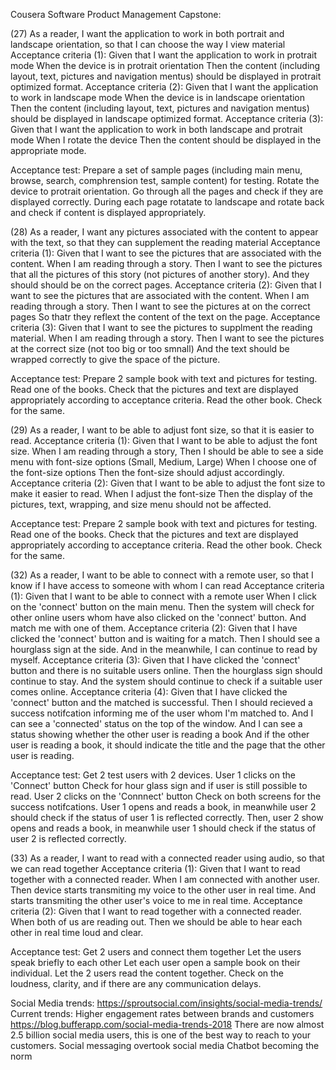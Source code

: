 Cousera Software Product Management Capstone:

(27) As a reader, I want the application to work in both portrait and landscape orientation, so that I can choose the way I view material
Acceptance criteria (1):
Given that I want the application to work in protrait mode
When the device is in protrait orientation
Then the content (including layout, text, pictures and navigation mentus) should be displayed in protrait optimized format.
Acceptance criteria (2):
Given that I want the application to work in landscape mode
When the device is in landscape orientation
Then the content (including layout, text, pictures and navigation mentus) should be displayed in landscape optimized format.
Acceptance criteria (3):
Given that I want the application to work in both landscape and protrait mode
When I rotate the device
Then the content should be displayed in the appropriate mode.

Acceptance test:
Prepare a set of sample pages (including main menu, browse, search, comphrension test, sample content) for testing.
Rotate the device to protrait orientation.
Go through all the pages and check if they are displayed correctly.
During each page rotatate to landscape and rotate back and check if content is displayed appropriately.


(28) As a reader, I want any pictures associated with the content to appear with the text, so that they can supplement the reading material
Acceptance criteria (1):
Given that I want to see the pictures that are associated with the content.
When I am reading through a story.
Then I want to see the pictures that all the pictures of this story (not pictures of another story).
And they should should be on the correct pages.
Acceptance criteria (2):
Given that I want to see the pictures that are associated with the content.
When I am reading through a story.
Then I want to see the pictures at on the correct pages
So thatr they reflext the content of the text on the page.
Acceptance criteria (3):
Given that I want to see the pictures to supplment the reading material.
When I am reading through a story.
Then I want to see the pictures at the correct size (not too big or too smnall)
And the text should be wrapped correctly to give the space of the picture.

Acceptance test:
Prepare 2 sample book with text and pictures for testing.
Read one of the books.
Check that the pictures and text are displayed appropriately according to acceptance criteria.
Read the other book.
Check for the same.


(29) As a reader, I want to be able to adjust font size, so that it is easier to read.
Acceptance criteria (1):
Given that I want to be able to adjust the font size.
When I am reading through a story,
Then I should be able to see a side menu with font-size options (Small, Medium, Large)
When I choose one of the font-size options
Then the font-size should adjust accordingly.
Acceptance criteria (2):
Given that I want to be able to adjust the font size to make it easier to read.
When I adjust the font-size
Then the display of the pictures, text, wrapping, and size menu should not be affected.

Acceptance test:
Prepare 2 sample book with text and pictures for testing.
Read one of the books.
Check that the pictures and text are displayed appropriately according to acceptance criteria.
Read the other book.
Check for the same.

(32) As a reader, I want to be able to connect with a remote user, so that I know if I have access to someone with whom I can read
Acceptance criteria (1):
Given that I want to be able to connect with a remote user
When I click on the 'connect' button on the main menu.
Then the system will check for other online users whom have also clicked on the 'connect' button.
And match me with one of them.
Acceptance criteria (2):
Given that I have clicked the 'connect' button and is waiting for a match.
Then I should see a hourglass sign at the side.
And in the meanwhile, I can continue to read by myself.
Acceptance criteria (3):
Given that I have clicked the 'connect' button and there is no suitable users online.
Then the hourglass sign should continue to stay.
And the system should continue to check if a suitable user comes online.
Acceptance criteria (4):
Given that I have clicked the 'connect' button and the matched is successful.
Then I should recieved a success notifcation informing me of the user whom I'm matched to.
And I can see a 'connected' status on the top of the window.
And I can see a status showing whether the other user is reading a book
And if the other user is reading a book, it should indicate the title and the page that the other user is reading.

Acceptance test:
Get 2 test users with 2 devices.
User 1 clicks on the 'Connect' button
Check for hour glass sign and if user is still possible to read.
User 2 clicks on the 'Connnect' button
Check on both screens for the success notifcations.
User 1 opens and reads a book, in meanwhile user 2 should check if the status of user 1 is reflected correctly.
Then, user 2 show opens and reads a book, in meanwhile user 1 should check if the status of user 2 is reflected correctly.

(33) As a reader, I want to read with a connected reader using audio, so that we can read together
Acceptance criteria (1):
Given that I want to read together with a connected reader.
When I am connected with another user.
Then device starts transmiting my voice to the other user in real time.
And starts transmiting the other user's voice to me in real time.
Acceptance criteria (2):
Given that I want to read together with a connected reader.
When both of us are reading out.
Then we should be able to hear each other in real time loud and clear.

Acceptance test:
Get 2 users and connect them together
Let the users speak briefly to each other
Let each user open a sample book on their individual.
Let the 2 users read the content together.
Check on the loudness, clarity, and if there are any communication delays.

Social Media trends:
https://sproutsocial.com/insights/social-media-trends/
Current trends: Higher engagement rates between brands and customers
https://blog.bufferapp.com/social-media-trends-2018
There are now almost 2.5 billion social media users, this is one of the best way to reach to your customers.
Social messaging overtook social media
Chatbot becoming the norm
